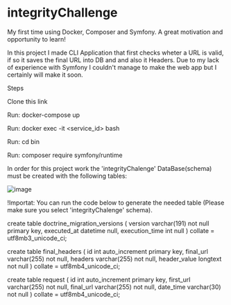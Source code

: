 # integrityChallenge
My first time using Docker, Composer and Symfony. A great motivation and opportunity to learn!


In this project I made  CLI Application that first checks wheter a URL is valid, if so it saves the final URL into DB and and also it Headers.
Due to my lack of experience with Symfony I couldn't manage to make the web app but I certainly will make it soon.

Steps

Clone this link

Run: docker-compose up

Run: docker exec -it <service_id> bash

Run: cd bin

Run: composer require symfony/runtime


In order for this project work the 'integrityChalenge' DataBase(schema) must be created with the following tables:

![image](https://user-images.githubusercontent.com/89182998/169781351-c3c4a076-31f5-4b6b-ac0f-e7c3cfd80660.png)

!Importat: You can run the code below to generate the needed table (Please make sure you select 'integrityChalenge' schema).

create table doctrine_migration_versions
(
    version        varchar(191) not null
        primary key,
    executed_at    datetime     null,
    execution_time int          null
)
    collate = utf8mb3_unicode_ci;

create table final_headers
(
    id           int auto_increment
        primary key,
    final_url    varchar(255) not null,
    headers      varchar(255) not null,
    header_value longtext     not null
)
    collate = utf8mb4_unicode_ci;

create table request
(
    id        int auto_increment
        primary key,
    first_url varchar(255) not null,
    final_url varchar(255) not null,
    date_time varchar(30)  not null
)
    collate = utf8mb4_unicode_ci;

